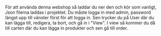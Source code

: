 För att använda denna webshop så laddar du ner den och kör som vanligt, Json filerna laddas i projektet.
Du måste logga in med admin, password längst upp till vänster först för att logga in.
Sen trycker du på User där du kan lägga till, redigera, ta bort, och gå in i "View".
I view så kommer du då till carten där du kan lägga in produkter och sen gå till order.
